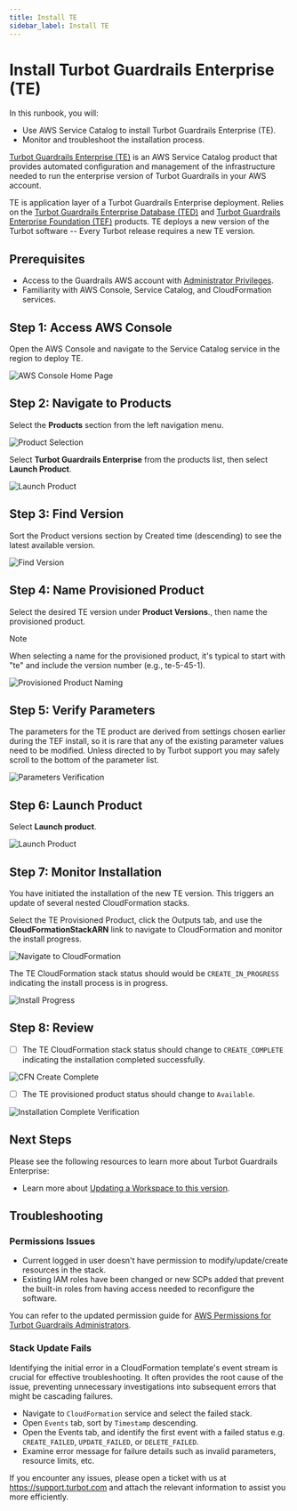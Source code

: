 ```yaml
---
title: Install TE
sidebar_label: Install TE
---
```


# Install Turbot Guardrails Enterprise (TE)

In this runbook, you will:
- Use AWS Service Catalog to install Turbot Guardrails Enterprise (TE).
- Monitor and troubleshoot the installation process.

[Turbot Guardrails Enterprise (TE)](/guardrails/docs/reference/glossary#turbot-guardrails-enterprise-te) is an AWS Service Catalog product that provides automated configuration and management of the infrastructure needed to run the enterprise version of Turbot Guardrails in your AWS account.

TE is application layer of a Turbot Guardrails Enterprise deployment. Relies on the [Turbot Guardrails Enterprise Database (TED)](/guardrails/docs/reference/glossary#turbot-guardrails-enterprise-database-ted) and [Turbot Guardrails Enterprise Foundation (TEF)](/guardrails/docs/reference/glossary#turbot-guardrails-enterprise-foundation-tef) products. TE deploys a new version of the Turbot software -- Every Turbot release requires a new TE version.

## Prerequisites

- Access to the Guardrails AWS account with [Administrator Privileges](/guardrails/docs/enterprise/FAQ/admin-permissions).
- Familiarity with AWS Console, Service Catalog, and CloudFormation services.

## Step 1: Access AWS Console

Open the AWS Console and navigate to the Service Catalog service in the region to deploy TE.

![AWS Console Home Page](/images/docs/guardrails/runbooks/enterprise-install/install-te/install-te-aws-console.png)

## Step 2: Navigate to Products

Select the **Products** section from the left navigation menu.

![Product Selection](/images/docs/guardrails/runbooks/enterprise-install/install-te/install-te-product-selection.png)

Select **Turbot Guardrails Enterprise** from the products list, then select **Launch Product**.

![Launch Product](/images/docs/guardrails/runbooks/enterprise-install/install-te/install-te-launch-product.png)

## Step 3: Find Version

Sort the Product versions section by Created time (descending) to see the latest available version.

![Find Version](/images/docs/guardrails/runbooks/enterprise-install/install-te/install-te-find-versions.png)

## Step 4: Name Provisioned Product

Select the desired TE version under **Product Versions**., then name the provisioned product.

> [!NOTE]
> When selecting a name for the provisioned product, it's typical to start with "te" and include the version number (e.g., te-5-45-1).

![Provisioned Product Naming](/images/docs/guardrails/runbooks/enterprise-install/install-te/install-te-product-naming.png)

## Step 5: Verify Parameters

The parameters for the TE product are derived from settings chosen earlier during the TEF install, so it is rare that any of the existing parameter values need to be modified. Unless directed to by Turbot support you may safely scroll to the bottom of the parameter list.

![Parameters Verification](/images/docs/guardrails/runbooks/enterprise-install/install-te/install-te-parameters-verification.png)

## Step 6: Launch Product

Select **Launch product**.

![Launch Product](/images/docs/guardrails/runbooks/enterprise-install/install-te/install-te-launch.png)

## Step 7: Monitor Installation

You have initiated the installation of the new TE version. This triggers an update of several nested CloudFormation stacks.

Select the TE Provisioned Product, click the Outputs tab, and use the **CloudFormationStackARN** link to navigate to CloudFormation and monitor the install progress.

![Navigate to CloudFormation](/images/docs/guardrails/runbooks/enterprise-install/install-te/install-te-navigate-cfn.png)

The TE CloudFormation stack status should would be `CREATE_IN_PROGRESS` indicating the install process is in progress.

![Install Progress](/images/docs/guardrails/runbooks/enterprise-install/install-te/install-te-install-cfn-progress.png)

## Step 8: Review

- [ ] The TE CloudFormation stack status should change to `CREATE_COMPLETE` indicating the installation completed successfully.

![CFN Create Complete](/images/docs/guardrails/runbooks/enterprise-install/install-te/install-te-cfn-create-complete.png)

- [ ] The TE provisioned product status should change to `Available`.

![Installation Complete Verification](/images/docs/guardrails/runbooks/enterprise-install/install-te/install-te-install-complete-status.png)

## Next Steps

Please see the following resources to learn more about Turbot Guardrails Enterprise:

- Learn more about [Updating a Workspace to this version](/guardrails/docs/enterprise/updating-stacks/update-workspace#updating-the-workspace).

## Troubleshooting

### Permissions Issues

- Current logged in user doesn't have permission to modify/update/create resources in the stack.
- Existing IAM roles have been changed or new SCPs added that prevent the built-in roles from having access needed to reconfigure the software.

You can refer to the updated  permission guide for [AWS Permissions for Turbot Guardrails Administrators](/guardrails/docs/enterprise/FAQ/admin-permissions#aws-permissions-for-turbot-guardrails-administrators).

### Stack Update Fails

Identifying the initial error in a CloudFormation template's event stream is crucial for effective troubleshooting. It often provides the root cause of the issue, preventing unnecessary investigations into subsequent errors that might be cascading failures.

- Navigate to `CloudFormation` service and select the failed stack.
- Open `Events` tab, sort by `Timestamp` descending.
- Open the Events tab, and identify the first event with a failed status e.g. `CREATE_FAILED`, `UPDATE_FAILED`, or `DELETE_FAILED`.
- Examine error message for failure details such as invalid parameters, resource limits, etc.

If you encounter any issues, please open a ticket with us at https://support.turbot.com and attach the relevant information to assist you more efficiently.